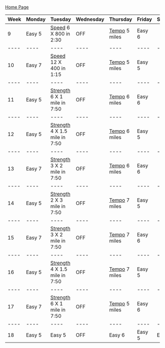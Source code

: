 [Home Page](README.md)

Week | Monday | Tuesday | Wednesday | Thursday | Friday | Saturday | Sunday
---- | ---- | ---- | ---- | ---- | ---- | ---- | ---- |
9 | Easy 5 | [Speed](definitions.md) 6 X 800 in 2:30 | OFF | [Tempo](definitions.md) 5 miles | Easy 6 |
---- | ---- | ---- | ---- | ---- | ---- | ---- | ---- |
10 | Easy 7 | [Speed](definitions.md) 12 X 400 in 1:15 | OFF | [Tempo](definitions.md) 5 miles | Easy 5 |
---- | ---- | ---- | ---- | ---- | ---- | ---- | ---- |
11 | Easy 5 | [Strength](definitions.md) 6 X 1 mile in 7:50 | OFF | [Tempo](definitions.md) 6 miles | Easy 6 |
---- | ---- | ---- | ---- | ---- | ---- | ---- | ---- |
12 | Easy 5 | [Strength](definitions.md) 4 X 1.5 mile in 7:50 | OFF | [Tempo](definitions.md) 6 miles | Easy 5 |
---- | ---- | ---- | ---- | ---- | ---- | ---- | ---- |
13 | Easy 7 | [Strength](definitions.md) 3 X 2 mile in 7:50 | OFF | [Tempo](definitions.md) 6 miles | Easy 6 |
---- | ---- | ---- | ---- | ---- | ---- | ---- | ---- |
14 | Easy 5 | [Strength](definitions.md) 2 X 3 mile in 7:50 | OFF | [Tempo](definitions.md) 7 miles | Easy 5 |
---- | ---- | ---- | ---- | ---- | ---- | ---- | ---- |
15 | Easy 7 | [Strength](definitions.md) 3 X 2 mile in 7:50 | OFF | [Tempo](definitions.md) 7 miles | Easy 6 |
---- | ---- | ---- | ---- | ---- | ---- | ---- | ---- |
16 | Easy 5 | [Strength](definitions.md) 4 X 1.5 mile in 7:50 | OFF | [Tempo](definitions.md) 7 miles | Easy 5 |
---- | ---- | ---- | ---- | ---- | ---- | ---- | ---- |
17 | Easy 7 | [Strength](definitions.md) 6 X 1 mile in 7:50 | OFF | [Tempo](definitions.md) 5 miles | Easy 6 |
---- | ---- | ---- | ---- | ---- | ---- | ---- | ---- |
18 | Easy 5 | Easy 5 | OFF | Easy 6 | Easy 5 | Easy 3| RACE!?!?! |